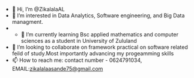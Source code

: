 - 👋 Hi, I’m @ZikalalaAL
- 👀 I’m interested in Data Analytics, Software engineering, and Big Data managment.
- - 🌱 I’m currently learning  Bsc applied mathematics and computer sciences as a student in University of Zululand
- 💞️ I’m looking to collaborate on framework practical on software related feild of study.Most importantly advancing my progeamming skills
- 📫 How to reach me: contact number - 0624791034, EMAIL:zikalalaasande75@gmail.com 

<!---
LungeloZikalala/LungeloZikalala is a ✨ special ✨ repository because its `README.md` (this file) appears on your GitHub profile.
You can click the Preview link to take a look at your changes.
--->
